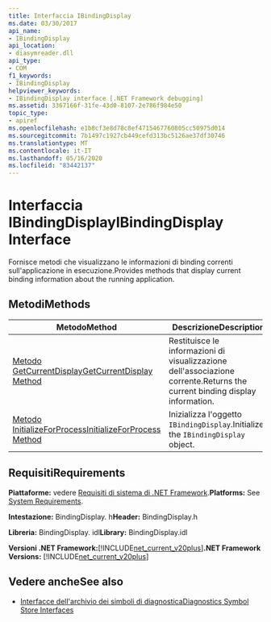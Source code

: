 ```yaml
---
title: Interfaccia IBindingDisplay
ms.date: 03/30/2017
api_name:
- IBindingDisplay
api_location:
- diasymreader.dll
api_type:
- COM
f1_keywords:
- IBindingDisplay
helpviewer_keywords:
- IBindingDisplay interface [.NET Framework debugging]
ms.assetid: 3367166f-31fe-43d0-8107-2e786f984e50
topic_type:
- apiref
ms.openlocfilehash: e1b8cf3e8d78c8ef4715467760805cc50975d014
ms.sourcegitcommit: 7b1497c1927cb449cefd313bc5126ae37df30746
ms.translationtype: MT
ms.contentlocale: it-IT
ms.lasthandoff: 05/16/2020
ms.locfileid: "83442137"
---
```

# <a name="ibindingdisplay-interface"></a><span data-ttu-id="84f1b-102">Interfaccia IBindingDisplay</span><span class="sxs-lookup"><span data-stu-id="84f1b-102">IBindingDisplay Interface</span></span>
<span data-ttu-id="84f1b-103">Fornisce metodi che visualizzano le informazioni di binding correnti sull'applicazione in esecuzione.</span><span class="sxs-lookup"><span data-stu-id="84f1b-103">Provides methods that display current binding information about the running application.</span></span>  
  
## <a name="methods"></a><span data-ttu-id="84f1b-104">Metodi</span><span class="sxs-lookup"><span data-stu-id="84f1b-104">Methods</span></span>  
  
|<span data-ttu-id="84f1b-105">Metodo</span><span class="sxs-lookup"><span data-stu-id="84f1b-105">Method</span></span>|<span data-ttu-id="84f1b-106">Descrizione</span><span class="sxs-lookup"><span data-stu-id="84f1b-106">Description</span></span>|  
|------------|-----------------|  
|[<span data-ttu-id="84f1b-107">Metodo GetCurrentDisplay</span><span class="sxs-lookup"><span data-stu-id="84f1b-107">GetCurrentDisplay Method</span></span>](ibindingdisplay-getcurrentdisplay-method.md)|<span data-ttu-id="84f1b-108">Restituisce le informazioni di visualizzazione dell'associazione corrente.</span><span class="sxs-lookup"><span data-stu-id="84f1b-108">Returns the current binding display information.</span></span>|  
|[<span data-ttu-id="84f1b-109">Metodo InitializeForProcess</span><span class="sxs-lookup"><span data-stu-id="84f1b-109">InitializeForProcess Method</span></span>](ibindingdisplay-initializeforprocess-method.md)|<span data-ttu-id="84f1b-110">Inizializza l'oggetto `IBindingDisplay`.</span><span class="sxs-lookup"><span data-stu-id="84f1b-110">Initializes the `IBindingDisplay` object.</span></span>|  
  
## <a name="requirements"></a><span data-ttu-id="84f1b-111">Requisiti</span><span class="sxs-lookup"><span data-stu-id="84f1b-111">Requirements</span></span>  
 <span data-ttu-id="84f1b-112">**Piattaforme:** vedere [Requisiti di sistema di .NET Framework](../../get-started/system-requirements.md).</span><span class="sxs-lookup"><span data-stu-id="84f1b-112">**Platforms:** See [System Requirements](../../get-started/system-requirements.md).</span></span>  
  
 <span data-ttu-id="84f1b-113">**Intestazione:** BindingDisplay. h</span><span class="sxs-lookup"><span data-stu-id="84f1b-113">**Header:** BindingDisplay.h</span></span>  
  
 <span data-ttu-id="84f1b-114">**Libreria:** BindingDisplay. idl</span><span class="sxs-lookup"><span data-stu-id="84f1b-114">**Library:** BindingDisplay.idl</span></span>  
  
 <span data-ttu-id="84f1b-115">**Versioni .NET Framework:**[!INCLUDE[net_current_v20plus](../../../../includes/net-current-v20plus-md.md)]</span><span class="sxs-lookup"><span data-stu-id="84f1b-115">**.NET Framework Versions:** [!INCLUDE[net_current_v20plus](../../../../includes/net-current-v20plus-md.md)]</span></span>  
  
## <a name="see-also"></a><span data-ttu-id="84f1b-116">Vedere anche</span><span class="sxs-lookup"><span data-stu-id="84f1b-116">See also</span></span>

- [<span data-ttu-id="84f1b-117">Interfacce dell'archivio dei simboli di diagnostica</span><span class="sxs-lookup"><span data-stu-id="84f1b-117">Diagnostics Symbol Store Interfaces</span></span>](diagnostics-symbol-store-interfaces.md)
